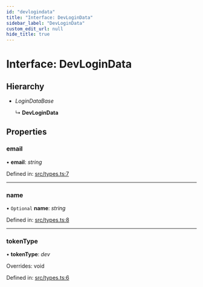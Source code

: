 ```yaml
---
id: "devlogindata"
title: "Interface: DevLoginData"
sidebar_label: "DevLoginData"
custom_edit_url: null
hide_title: true
---
```


# Interface: DevLoginData

## Hierarchy

* *LoginDataBase*

  ↳ **DevLoginData**

## Properties

### email

• **email**: *string*

Defined in: [src/types.ts:7](https://github.com/actually-colab/editor/blob/fb4735d/client/src/types.ts#L7)

___

### name

• `Optional` **name**: *string*

Defined in: [src/types.ts:8](https://github.com/actually-colab/editor/blob/fb4735d/client/src/types.ts#L8)

___

### tokenType

• **tokenType**: *dev*

Overrides: void

Defined in: [src/types.ts:6](https://github.com/actually-colab/editor/blob/fb4735d/client/src/types.ts#L6)
